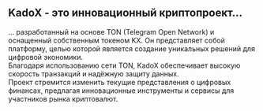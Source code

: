 ## KadoX - это инновационный криптопроект...
... разработанный на основе TON (Telegram Open Network) и оснащенный собственным токеном KX.
Он представляет собой платформу, целью которой является создание уникальных решений для цифровой экономики. <br>
Благодаря использованию сети TON, KadoX обеспечивает высокую скорость транзакций и надёжную защиту данных. <br>
Проект стремится изменить текущие представления о цифровых финансах, предлагая инновационные инструменты и сервисы для участников рынка криптовалют.
